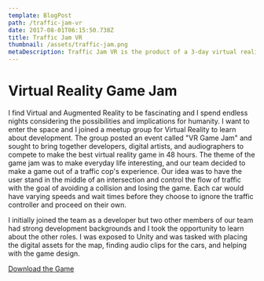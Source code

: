 ```yaml
---
template: BlogPost
path: /traffic-jam-vr
date: 2017-08-01T06:15:50.738Z
title: Traffic Jam VR
thumbnail: /assets/traffic-jam.png
metaDescription: Traffic Jam VR is the product of a 3-day virtual reality game jam where professionals from various backgrounds came together to create virtual reality games.
---
```


<h1>Virtual Reality Game Jam</h1>

I find Virtual and Augmented Reality to be fascinating and I spend endless nights considering the possibilities and implications for humanity. I want to enter the space and I joined a meetup group for Virtual Reality to learn about development. The group posted an event called "VR Game Jam" and sought to bring together developers, digital artists, and audiographers to compete to make the best virtual reality game in 48 hours. The theme of the game jam was to make everyday life interesting, and our team decided to make a game out of a traffic cop's experience. Our idea was to have the user stand in the middle of an intersection and control the flow of traffic with the goal of avoiding a collision and losing the game. Each car would have varying speeds and wait times before they choose to ignore the traffic controller and proceed on their own.

I initially joined the team as a developer but two other members of our team had strong development backgrounds and I took the opportunity to learn about the other roles. I was exposed to Unity and was tasked with placing the digital assets for the map, finding audio clips for the cars, and helping with the game design.

<a href='https://coreygreen1108gmailcom.itch.io/traffic-jam-vr' target='_blank' className="button -primary"> Download the Game </a>
